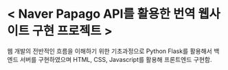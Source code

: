# < Naver Papago API를 활용한 번역 웹사이트 구현 프로젝트 > 
웹 개발의 전반적인 흐름을 이해하기 위한 기초과정으로 Python Flask를 활용해서 백엔드 서버를 구현하였으며 HTML, CSS, Javascript를 활용해 프론트엔드 구현함.
